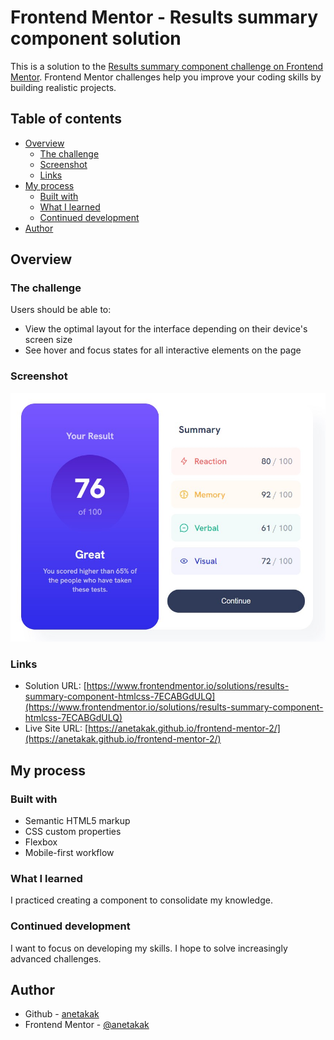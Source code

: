 # Frontend Mentor - Results summary component solution

This is a solution to the [Results summary component challenge on Frontend Mentor](https://www.frontendmentor.io/challenges/results-summary-component-CE_K6s0maV). Frontend Mentor challenges help you improve your coding skills by building realistic projects. 

## Table of contents

- [Overview](#overview)
  - [The challenge](#the-challenge)
  - [Screenshot](#screenshot)
  - [Links](#links)
- [My process](#my-process)
  - [Built with](#built-with)
  - [What I learned](#what-i-learned)
  - [Continued development](#continued-development)
- [Author](#author)

## Overview

### The challenge

Users should be able to:

- View the optimal layout for the interface depending on their device's screen size
- See hover and focus states for all interactive elements on the page

### Screenshot

![](./screenshot.jpg)

### Links

- Solution URL: [https://www.frontendmentor.io/solutions/results-summary-component-htmlcss-7ECABGdULQ](https://www.frontendmentor.io/solutions/results-summary-component-htmlcss-7ECABGdULQ)
- Live Site URL: [https://anetakak.github.io/frontend-mentor-2/](https://anetakak.github.io/frontend-mentor-2/)

## My process

### Built with

- Semantic HTML5 markup
- CSS custom properties
- Flexbox
- Mobile-first workflow

### What I learned

I practiced creating a component to consolidate my knowledge.

### Continued development

I want to focus on developing my skills. I hope to solve increasingly advanced challenges.

## Author

- Github - [anetakak](https://github.com/anetakak)
- Frontend Mentor - [@anetakak](https://www.frontendmentor.io/profile/anetakak)
